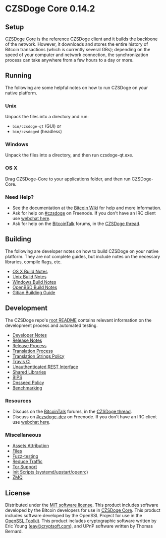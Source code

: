 CZSDoge Core 0.14.2
=====================

Setup
---------------------
[CZSDoge Core](http://czsdoge.org/) is the reference CZSDoge client and it builds the backbone of the network. However, it downloads and stores the entire history of Bitcoin transactions (which is currently several GBs); depending on the speed of your computer and network connection, the synchronization process can take anywhere from a few hours to a day or more.

Running
---------------------
The following are some helpful notes on how to run CZSDoge on your native platform.

### Unix

Unpack the files into a directory and run:

- `bin/czsdoge-qt` (GUI) or
- `bin/czsdoged` (headless)

### Windows

Unpack the files into a directory, and then run czsdoge-qt.exe.

### OS X

Drag CZSDoge-Core to your applications folder, and then run CZSDoge-Core.

### Need Help?

* See the documentation at the [Bitcoin Wiki](https://en.bitcoin.it/wiki/Main_Page)
for help and more information.
* Ask for help on [#czsdoge](http://webchat.freenode.net?channels=czsdoge) on Freenode. If you don't have an IRC client use [webchat here](http://webchat.freenode.net?channels=czsdoge).
* Ask for help on the [BitcoinTalk](https://bitcointalk.org/) forums, in the [CZSDoge thread](https://bitcointalk.org/index.php?topic=361813.0).

Building
---------------------
The following are developer notes on how to build CZSDoge on your native platform. They are not complete guides, but include notes on the necessary libraries, compile flags, etc.

- [OS X Build Notes](build-osx.md)
- [Unix Build Notes](build-unix.md)
- [Windows Build Notes](build-windows.md)
- [OpenBSD Build Notes](build-openbsd.md)
- [Gitian Building Guide](gitian-building.md)

Development
---------------------
The CZSDoge repo's [root README](/README.md) contains relevant information on the development process and automated testing.

- [Developer Notes](developer-notes.md)
- [Release Notes](release-notes.md)
- [Release Process](release-process.md)
- [Translation Process](translation_process.md)
- [Translation Strings Policy](translation_strings_policy.md)
- [Travis CI](travis-ci.md)
- [Unauthenticated REST Interface](REST-interface.md)
- [Shared Libraries](shared-libraries.md)
- [BIPS](bips.md)
- [Dnsseed Policy](dnsseed-policy.md)
- [Benchmarking](benchmarking.md)

### Resources
* Discuss on the [BitcoinTalk](https://bitcointalk.org/) forums, in the [CZSDoge thread](https://bitcointalk.org/index.php?topic=361813.0).
* Discuss on [#czsdoge-dev](http://webchat.freenode.net/?channels=czsdoge-dev) on Freenode. If you don't have an IRC client use [webchat here](http://webchat.freenode.net/?channels=czsdoge-dev).

### Miscellaneous
- [Assets Attribution](assets-attribution.md)
- [Files](files.md)
- [Fuzz-testing](fuzzing.md)
- [Reduce Traffic](reduce-traffic.md)
- [Tor Support](tor.md)
- [Init Scripts (systemd/upstart/openrc)](init.md)
- [ZMQ](zmq.md)

License
---------------------
Distributed under the [MIT software license](/COPYING).
This product includes software developed by the Bitcoin developers for use in [CZSDoge Core](https://www.bitcoin.org/). 
This product includes software developed by the OpenSSL Project for use in the [OpenSSL Toolkit](https://www.openssl.org/). This product includes
cryptographic software written by Eric Young ([eay@cryptsoft.com](mailto:eay@cryptsoft.com)), and UPnP software written by Thomas Bernard.
